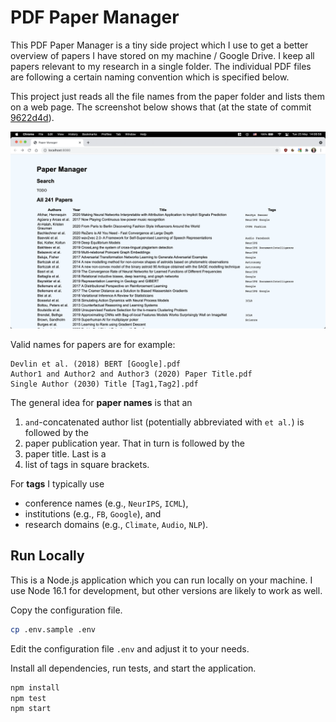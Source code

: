 # PDF Paper Manager

This PDF Paper Manager is a tiny side project which I use to get a better overview of papers I have stored on my machine / Google Drive.
I keep all papers relevant to my research in a single folder.
The individual PDF files are following a certain naming convention which is specified below.

This project just reads all the file names from the paper folder and lists them on a web page.
The screenshot below shows that (at the state of commit [9622d4d](https://github.com/Simsso/PDF-Paper-Manager/commit/9622d4da585e50322b2a343556e962223192a4af)).

![App screenshot](public/img/app-screenshot.png)

Valid names for papers are for example:

```
Devlin et al. (2018) BERT [Google].pdf
Author1 and Author2 and Author3 (2020) Paper Title.pdf
Single Author (2030) Title [Tag1,Tag2].pdf
```

The general idea for **paper names** is that an 

1. `and`-concatenated author list (potentially abbreviated with `et al.`) is followed by the 
2. paper publication year. That in turn is followed by the 
3. paper title. Last is a 
4. list of tags in square brackets.

For **tags** I typically use

* conference names (e.g., `NeurIPS`, `ICML`),
* institutions (e.g., `FB`, `Google`), and 
* research domains (e.g., `Climate`, `Audio`, `NLP`).


## Run Locally

This is a Node.js application which you can run locally on your machine.
I use Node 16.1 for development, but other versions are likely to work as well.

Copy the configuration file.

```bash
cp .env.sample .env
```

Edit the configuration file `.env` and adjust it to your needs.

Install all dependencies, run tests, and start the application.

```bash
npm install
npm test
npm start
```
